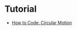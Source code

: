# Tutorial
  - [How to Code: Circular Motion](https://www.youtube.com/watch?v=raXW5J1Te7Y&list=PLpPnRKq7eNW3We9VdCfx9fprhqXHwTPXL&index=9&pp=iAQB)